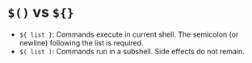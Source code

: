 # `$()` vs `${}`

-   `${ list }`: Commands execute in current shell. The semicolon (or newline) following the list is required.
-   `$( list )`: Commands run in a subshell. Side effects do not remain.
